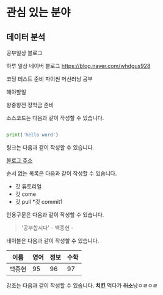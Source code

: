 # 관심 있는 분야
## 데이터 분석


공부일상
블로그

하루 일상
네이버 블로그
https://blog.naver.com/whdgus928

코딩 테스트 준비
파이썬 머신러닝 공부

해야할일 

왕중왕전
장학금 준비

소스코드는 다음과 같이 작성할 수 있습니다.

```python

print('hello word')


```


링크는 다음과 같이 작성할 수 있습니다.

[블로그 주소](https://blog.naver.com/whdgus928)



 순서 없는 목록은 다음과 같이 작성할 수 있습니다.
 
 * 깃 튜토리얼
  * 깃 come
  * 깃 pull
   *깃 commit1
   
   인용구문은 다음과 같이 작성할 수 있습니다.
   > '공부합시다' - 백종현 -
   
   테이블은 다음과 같이 작성할 수 있습니다.
   
   이름|영어|정보|수학
   ---|---|---|---|
   백종현|95|96|97|
   
   
   강조는 다음과 같이 작성할 수 있습니다.
   **치킨** 먹다가 ~~취소~~낭ㅇㄹㅇㄹ
